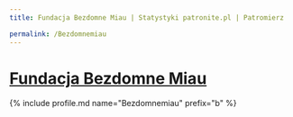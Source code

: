 ```yaml
---
title: Fundacja Bezdomne Miau | Statystyki patronite.pl | Patromierz

permalink: /Bezdomnemiau
---
```


# [Fundacja Bezdomne Miau](https://patronite.pl/Bezdomnemiau)

{% include profile.md name="Bezdomnemiau" prefix="b" %}
